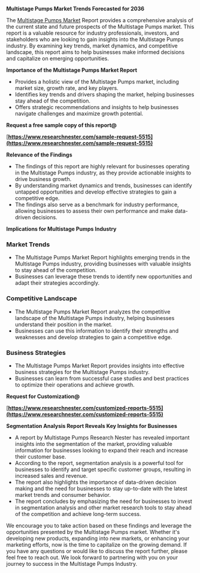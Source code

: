﻿**Multistage Pumps Market Trends Forecasted for 2036**

The [Multistage Pumps Market](https://www.researchnester.com/reports/multistage-pumps-market/5515) Report provides a comprehensive analysis of the current state and future prospects of the Multistage Pumps market. This report is a valuable resource for industry professionals, investors, and stakeholders who are looking to gain insights into the Multistage Pumps industry. By examining key trends, market dynamics, and competitive landscape, this report aims to help businesses make informed decisions and capitalize on emerging opportunities.

**Importance of the Multistage Pumps Market Report**

- Provides a holistic view of the Multistage Pumps market, including market size, growth rate, and key players.
- Identifies key trends and drivers shaping the market, helping businesses stay ahead of the competition.
- Offers strategic recommendations and insights to help businesses navigate challenges and maximize growth potential.

**Request a free sample copy of this report@**

[**https://www.researchnester.com/sample-request-5515](https://www.researchnester.com/sample-request-5515)** 

**Relevance of the Findings**

- The findings of this report are highly relevant for businesses operating in the Multistage Pumps industry, as they provide actionable insights to drive business growth.
- By understanding market dynamics and trends, businesses can identify untapped opportunities and develop effective strategies to gain a competitive edge.
- The findings also serve as a benchmark for industry performance, allowing businesses to assess their own performance and make data-driven decisions.

**Implications for Multistage Pumps Industry**
### **Market Trends**
- The Multistage Pumps Market Report highlights emerging trends in the Multistage Pumps industry, providing businesses with valuable insights to stay ahead of the competition.
- Businesses can leverage these trends to identify new opportunities and adapt their strategies accordingly.
### **Competitive Landscape**
- The Multistage Pumps Market Report analyzes the competitive landscape of the Multistage Pumps industry, helping businesses understand their position in the market.
- Businesses can use this information to identify their strengths and weaknesses and develop strategies to gain a competitive edge.
### **Business Strategies**
- The Multistage Pumps Market Report provides insights into effective business strategies for the Multistage Pumps industry.
- Businesses can learn from successful case studies and best practices to optimize their operations and achieve growth.

**Request for Customization@**

[**https://www.researchnester.com/customized-reports-5515](https://www.researchnester.com/customized-reports-5515)** 

**Segmentation Analysis Report Reveals Key Insights for Businesses**

- A report by Multistage Pumps Research Nester has revealed important insights into the segmentation of the market, providing valuable information for businesses looking to expand their reach and increase their customer base.
- According to the report, segmentation analysis is a powerful tool for businesses to identify and target specific customer groups, resulting in increased sales and revenue.
- The report also highlights the importance of data-driven decision making and the need for businesses to stay up-to-date with the latest market trends and consumer behavior.
- The report concludes by emphasizing the need for businesses to invest in segmentation analysis and other market research tools to stay ahead of the competition and achieve long-term success.

We encourage you to take action based on these findings and leverage the opportunities presented by the Multistage Pumps market. Whether it's developing new products, expanding into new markets, or enhancing your marketing efforts, now is the time to capitalize on the growing demand. If you have any questions or would like to discuss the report further, please feel free to reach out. We look forward to partnering with you on your journey to success in the Multistage Pumps Industry.


